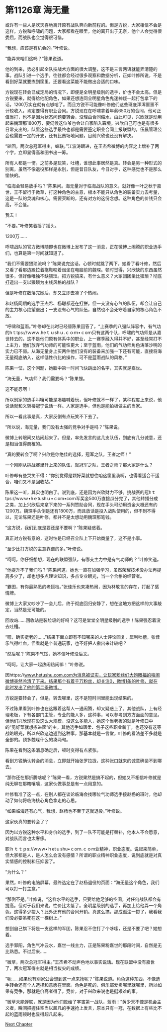 # 第1126章 海无量

或许有一些人是欢天喜地离开原有战队奔向新前程的。但是方锐，大家相信不会是这样。方锐和呼啸的问题，大家都看在眼里，他的离开出于无奈，他个人会觉得很委屈，而战队也会觉得很可惜。

“我想，应该是有机会的。”叶修说。

“能弄来咱们这吗？”陈果说道。

他的到来，势必引起全队技战术方面的很大调整，这不是三言两语就能弄清楚的事。战队引进一个选手，往往都会经过很多观察和数据分析，正如叶修所说，不是看到好菜就要拣到筐里，还要看这菜能不能做出合适的口味。

方锐现在转会已成定局的情况下，即便是全明星级别的选手，价也不会太高。但是方锐要来，就得给他配角色，如果还想连同全明星角色鬼迷神疑一起打包拿下的话，1200万实在就有点够呛了。而且方锐不可能像叶修他们这些班底浑浑噩噩不计较收入，肯定要得有职业合同。方锐现在在呼啸拿着年薪650万的合同，他可正值当打，也不是因为状态问题要转会，没理由合同缩水，由此可见，兴欣就是动用起来魏琛那1800万，要伺候这位爷也会让自家陷入窘境。兴欣自己可也是有很多日常支出的，队里这些选手最终也都是需要签定职业合同上报联盟的，伍晨管理公会也需要一定的开支，还有比赛场地问题，目前兴欣也还没有解决。

“轮回，两次总冠军得主，蝉联。”江波涛跟进，在王杰希微博的内容之上增补了两个字，立即显得高和图书出一筹。

所有人都是一愣。之前多是玩笑，吐槽，谁想此事居然是真。转会是另一种形式的别离，虽然不像退役那样是永别，但是昔日队友，今日对手，这种感觉也不是那么愉快的。

“临海会轻易放手吗？”陈果问。海无量对于临海战队的意义，就好像一叶之秋于嘉世，王不留行于微草，打这种角色的主意，根本不能只从角色的装备实力去考量，这是一队的灵魂和核心，需要买断的，还有对方的这份念想。这种角色的价钱只会高，不会低。

我去！

“不要。”叶修笑着摇了摇头。

1200万……

呼啸战队的官方微博随即也在微博上发布了这一消息，正在微博上闹腾的职业选手们，也算是第一时间就知道了。

“我们不需要猥琐流吗？”陈果说完这话，心顿时就跳了两下，她看了看叶修，然后又看了看那边趿拉着拖鞋咬着烟坐在电脑前的魏琛。顿时觉得，兴欣缺的东西虽然很多，但好像唯独不缺猥琐。把方锐搞来，有什么意义？大家团团坐比猥琐？彻底打造出一支以猥琐为主线风格的战队？

但是叶修在数落完她后，却又立即去凑了个热闹。

和赵杨同期的选手王杰希、杨聪都还在打拼。但一支没有心气的队伍，却会让自己的主力核心绝望退出；一支没有心气的队伍，自然也不会死守着自家的核心角色不放。

“呼啸和蓝雨。”叶修却在此时已经替陈果回答了，“上赛季的八强队阵容中，有气功的hｔtps://ｗwｗ.heｔｕshｕ.ｃｏｍ•ｃoｍ只有这两个队，呼啸的气功师是从嘉世转去的，这不是他们原有体系中的职业，上一赛季融入得并不好，甚至经常打不上主力，他们放弃气功师的可能性更大；至于蓝雨，他们的气功师角色涛落沙明的实力已不弱。从海无量身上买两件他们没有的装备来加强一下还有可能，直接将海无量彻底纳入，这样低性价比的操作，可不是蓝雨战队的风格。”

陈果一怔，这个问题，她脑中第一时间飞快跳出的名字，其实就是嘉世。

“海无量，气功师？我们需要吗？”陈果愣。

这不能忍啊！

所以别家的选手叫嚷可能是凑趣喊着玩，但叶修就不一样了，某种程度上来说，他说话就和义斩楼冠宁说话一样。人家是选手，但也是能拍板做主的当家。

所以一看此事是真，大家反倒有点玩笑不下去了。

“所以说，海无量，我们没有太强的竞争对手是吗？”陈果说。

微博上转眼间又热闹起来了。但是，率先发言的这几支队伍，到底有几分诚意，还是相当值得商榷的。

“真的要转会了啊？兴欣是你绝佳的选择，冠军之队，王者之师！”

一个刚刚从挑战赛里升上来的队伍，就冠军之队，王者之师？那大家是什么？

叶修却有些哭笑不得：“你别觉得是颗好菜就想往咱这筐里装啊，也得看适合不适合，咱们又不是回收站。”

陈果这一听，其实也明白了。说到底，还是因为兴欣财力不够。挑战赛的冠hｔtps://wｗｗ•hｅtushｕ•ｃom•coｍ军奖金500万直接瓜分完了，其他转播分成之类，加上兴欣后来拿下来的一系列赞助合同，现在手头可动用资金大概还有约1200万。魏琛手头倒是还有1800万，而且放话是投入战队使用的，但不到不得以，无论陈果还是叶修，都并不是太想动用魏琛那笔钱。

“这方锐，我们到底是要还是不要啊？”陈果疑惑着。

真正对方锐有意的，这时怕是已经召全队上下开始商量了，这不是小事。

“至少比打方锐的主意靠谱的多。”叶修说。

“呵呵，你仔细想想，现在的联盟强队，有哪支主力中是有气功师的？”叶修笑道。

“他提升不了我们吗？”陈果问道。她也一直在加强学习，虽然荣耀技术没办法再提高多少了，却也想多点理论知识，多点专业眼光，当一个合格的经营者。

“霸图，有你最熟悉的老搭档。”张佳乐也来凑热闹，因为林敬言的存在，打起了感情牌。

微博上大家又吵吵了一会儿后，终于彻底回归安静了，想在这地方把这样的大事敲定，当然是无可能的。

回收站……回收站是装垃圾的好吗？这可是堂堂全明星级别的选手！陈果强忍着没去吐槽。

“嗯，确实挺老的……”结果下面立即有不知哪来的人士评论回复，犀利吐槽，张佳乐气得吐血，但看就是个普通玩家，也不好把人揪出来计较吧？

“然后呢？”陈果不气馁，她不信叶修没后文。

“呵呵，让大家一起热闹热闹嘛！”叶修说。

因https://www.hetushu.com.com为消息被证实，让玩家粉丝们大饱眼福的喧闹微博突然冷清了下来。结果那个有着千万粉丝，却关注0，微博1条的叶修，就在此时发出了他的第二条微博。

方锐是要转会了，但是，转去哪里，这不是短时间里能出现结果的。

不过陈果看到叶修也在这跟着这帮人一通闹腾，却又疑惑上了。其他战队，上有经理老板，下有各部门主管，专业的能人多，这种事，可以参考到方方面面的意见。但他们兴欣现在没这么大规模，没这么多能人，她这个当老板的就是叶修口中的“见好菜就想拣进筐”的主，其他选手如唐柔、包子这些职业新丁，也还没有这等战略眼光，所以兴欣这边遇到这种事，那基本就是一言堂，叶修的看法差不多就是全部的。顶多魏琛什么的凑两句。

陈果在看到这条消息确定后，顿时变得有点紧张。

看到方锐确认转会的消息，立即就开始张罗拉拢，这种张口就来的诚意确凿不到哪去。

“那你还在那折腾啥呢？”陈果一看，方锐果然是搞不起的，但她又不相信叶修就是纯无聊在那瞎嚷嚷，这家伙做事总是有一点用意的。

叶修看准了这一点，在别人都在谈论临海会找哪位气功师选手接赵杨的班时，他却动了如何将临海核心角色拿走的心思。

“如果临海还有心气，我想，赵杨也不至于这就退役。”叶修说。

这家伙真的要转会了？

因为以方锐这种水平和身价的选手，到了一队不可能是打替补，他本人不会愿意，对战队而言也太奢侈。

职ｈｔｔｐs://wｗw•ｈetｕshu•ｃoｍ.ｃｏm业精神，职业态度。说起来简单，但大家都是人，是人怎么会没有感情？所谓的职业精神职业态度，说到底就是对真实情感的控制和压抑罢了。

“为什么？”

果然，叶修的电脑屏幕，最终选定在了赵杨退役的页面：“海无量这个角色，我们可以打一打主意。”

“那倒不是。”叶修说，“这样水平的选手，只要给他足够的空间，对任何战队都会有提高。但对于我们来说，性价比太低了。全明星级别的选手，再加上给他弄一个角色，这得多少投入？此外还有他的合同开销。真这么搞，那成孤注一掷了，我看我们没必要吊死在这一棵树上。”

想到自己旗下将是一支这样的军团，陈果忍不住打了个哆嗦，还是不要了吧？她想着。

选手郭阳，角色气冲云水，嘉世一线主力，正是陈果粉嘉世的那段时间，自然是无比熟悉。不过后来……

“微草，两次总冠军得主。”王杰希不动声色地以事实说话。现在联盟中没有嘉世了，两次冠军得主就是相当拔尖的成绩。

“呃……如果也有别家公会想到这一点来抢呢？”陈果说道。角色这种东西，不像选手转会还有个人选择和意愿在里面。角色是死的，俱乐部爱卖哪里就哪里，所以如果有竞争，那就是价高者得了。竞价，对于兴欣来说也是挺艰难的事。

“微草未能蝉联，就是因为他们败给了宇宙第一战队，蓝雨！”黄少天不愧是机会主义者，瞬间把握住空当以超凡的手速抢上发言，原本只有一冠，在数据上有些比不起的蓝雨顿时也显得超凡起来。



[Next Chapter](%E7%AC%AC1127%E7%AB%A0%20%E5%85%B3%E6%A6%95%E9%A3%9E%E7%9A%84%E5%AE%9E%E9%AA%8C.md)